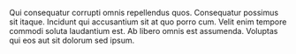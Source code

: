 Qui consequatur corrupti omnis repellendus quos. Consequatur possimus sit itaque. Incidunt qui accusantium sit at quo porro cum. Velit enim tempore commodi soluta laudantium est. Ab libero omnis est assumenda. Voluptas qui eos aut sit dolorum sed ipsum.